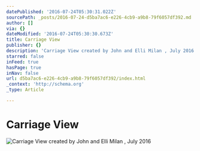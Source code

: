 ```yaml
---
datePublished: '2016-07-24T05:30:31.022Z'
sourcePath: _posts/2016-07-24-d5ba7ac6-e226-4cb9-a9b8-79f6057df392.md
author: []
via: {}
dateModified: '2016-07-24T05:30:30.673Z'
title: Carriage View
publisher: {}
description: 'Carriage View created by John and Elli Milan , July 2016'
starred: false
inFeed: true
hasPage: true
inNav: false
url: d5ba7ac6-e226-4cb9-a9b8-79f6057df392/index.html
_context: 'http://schema.org'
_type: Article

---
```

# Carriage View
![Carriage View created by John and Elli Milan , July 2016](https://the-grid-user-content.s3-us-west-2.amazonaws.com/dbb12333-4d99-411e-b3f2-c20e112ccbd9.jpg)
